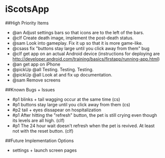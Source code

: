 # iScotsApp

##High Priority Items

* @an Adjust settings bars so that icons are to the left of the bars.
* @clf Create death image, implement the post-death status.
* @sam Look into gameplay. Fix it up so that it is more game-like.
* @csass fix "buttons stay large until you click away from them" bug
* @clf get app on an actual Android device (instructions for deploying are http://developer.android.com/training/basics/firstapp/running-app.html)
* @an get app on iPhone
* @pickUp @all Testing. Testing. Testing.
* @pickUp @all Look at and fix up documentation.
* @sam Remove screens

##Known Bugs + Issues
* #p1 blinks + tail wagging occur at the same time (cs)
* #p1 buttons stay large until you click away from them (cs)
* #p2 tail + eyes dissapear on hospitalization
* #p1 After hitting the "refresh" button, the pet is still crying even though its levels are all high. (clf)
* #p1 The 24 hour wait doesn't refresh when the pet is revived.  At least not with the reset button. (clf)

##Future Implementation Options
* settings + launch screen pages
